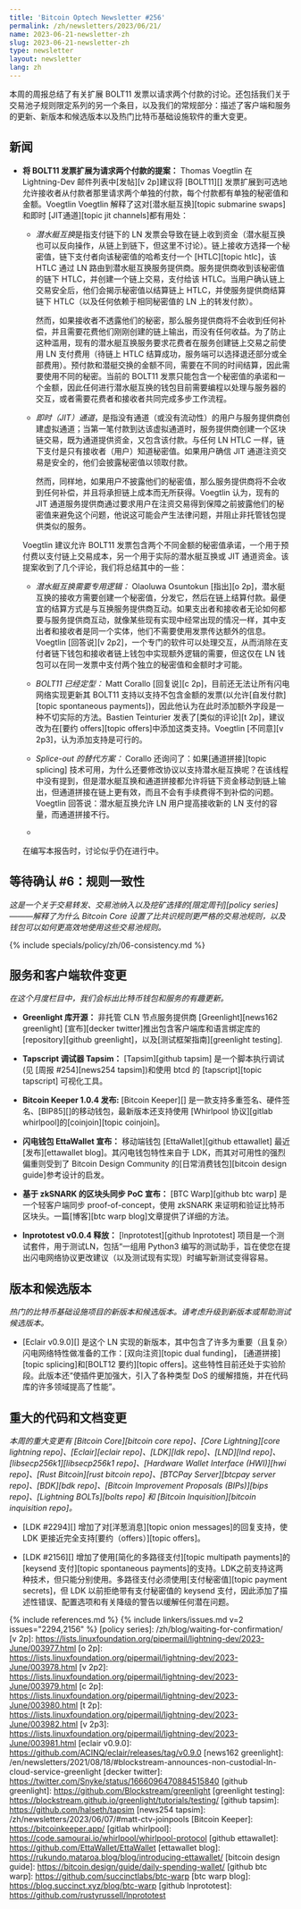 ```yaml
---
title: 'Bitcoin Optech Newsletter #256'
permalink: /zh/newsletters/2023/06/21/
name: 2023-06-21-newsletter-zh
slug: 2023-06-21-newsletter-zh
type: newsletter
layout: newsletter
lang: zh
---
```

本周的周报总结了有关扩展 BOLT11 发票以请求两个付款的讨论。还包括我们关于交易池子规则限定系列的另一个条目，以及我们的常规部分：描述了客户端和服务的更新、新版本和候选版本以及热门比特币基础设施软件的重大变更。

## 新闻

- **<!--proposal-to-extend-bolt11-invoices-to-request-two-payments-->将 BOLT11 发票扩展为请求两个付款的提案：** Thomas Voegtlin 在 Lightning-Dev 邮件列表中[发帖][v 2p]建议将 [BOLT11][] 发票扩展到可选地允许接收者从付款者那里请求两个单独的付款，每个付款都有单独的秘密值和金额。Voegtlin Voegtlin 解释了这对[潜水艇互换][topic submarine swaps]和即时 [JIT通道][topic jit channels]都有用处：

    - *<!--submarine-swaps-->潜水艇互换*是指支付链下的 LN 发票会导致在链上收到资金（潜水艇互换也可以反向操作，从链上到链下，但这里不讨论）。链上接收方选择一个秘密值，链下支付者向该秘密值的哈希支付一个 [HTLC][topic htlc]，该 HTLC 通过 LN 路由到潜水艇互换服务提供商。服务提供商收到该秘密值的链下 HTLC，并创建一个链上交易，支付给该 HTLC。当用户确认链上交易安全后，他们会揭示秘密值以结算链上 HTLC，并使服务提供商结算链下 HTLC（以及任何依赖于相同秘密值的 LN 上的转发付款）。

        然而，如果接收者不透露他们的秘密，那么服务提供商将不会收到任何补偿，并且需要花费他们刚刚创建的链上输出，而没有任何收益。为了防止这种滥用，现有的潜水艇互换服务要求花费者在服务创建链上交易之前使用 LN 支付费用（待链上 HTLC 结算成功，服务端可以选择退还部分或全部费用）。预付款和潜艇交换的金额不同，需要在不同的时间结算，因此需要使用不同的秘密。当前的 BOLT11 发票只能包含一个秘密值的承诺和一个金额，因此任何进行潜水艇互换的钱包目前需要编程以处理与服务器的交互，或者需要花费者和接收者共同完成多步工作流程。

    - *即时（JIT）通道*，是指没有通道（或没有流动性）的用户与服务提供商创建虚拟通道；当第一笔付款到达该虚拟通道时，服务提供商创建一个区块链交易，既为通道提供资金，又包含该付款。与任何 LN HTLC 一样，链下支付是只有接收者（用户）知道秘密值。如果用户确信 JIT 通道注资交易是安全的，他们会披露秘密值以领取付款。

       然而，同样地，如果用户不披露他们的秘密值，那么服务提供商将不会收到任何补偿，并且将承担链上成本而无所获得。Voegtlin 认为，现有的 JIT 通道服务提供商通过要求用户在注资交易得到保障之前披露他们的秘密值来避免这个问题，他说这可能会产生法律问题，并阻止非托管钱包提供类似的服务。

    Voegtlin 建议允许 BOLT11 发票包含两个不同金额的秘密值承诺，一个用于预付费以支付链上交易成本，另一个用于实际的潜水艇互换或 JIT 通道资金。该提案收到了几个评论，我们将总结其中的一些：

    - *<!--dedicated-logic-required-for-submarine-swaps-->潜水艇互换需要专用逻辑：* Olaoluwa Osuntokun [指出][o 2p]，潜水艇互换的接收方需要创建一个秘密值，分发它，然后在链上结算付款。最便宜的结算方式是与互换服务提供商互动。如果支出者和接收者无论如何都要与服务提供商互动，就像某些现有实现中经常出现的情况一样，其中支出者和接收者是同一个实体，他们不需要使用发票传达额外的信息。Voegtlin [回答说][v 2p2]，一个专门的软件可以处理交互，从而消除在支付者链下钱包和接收者链上钱包中实现额外逻辑的需要，但这仅在 LN 钱包可以在同一发票中支付两个独立的秘密值和金额时才可能。

    - *<!--bolt11-ossified-->BOLT11 已经定型：* Matt Corallo [回复说][c 2p]，目前还无法让所有闪电网络实现更新其 BOLT11 支持以支持不包含金额的发票(以允许[自发付款][topic spontaneous payments])，因此他认为在此时添加额外字段是一种不切实际的方法。Bastien Teinturier 发表了[类似的评论][t 2p]，建议改为在[要约 offers][topic offers]中添加这类支持。Voegtlin [不同意][v 2p3]，认为添加支持是可行的。

    - *<!--splice-out-alternative-->Splice-out 的替代方案：* Corallo 还询问了：如果[通道拼接][topic splicing] 技术可用，为什么还要修改协议以支持潜水艇互换呢？在该线程中没有提到，但是潜水艇互换和通道拼接都允许将链下资金移动到链上输出，但通道拼接在链上更有效，而且不会有手续费得不到补偿的问题。Voegtlin 回答说：潜水艇互换允许 LN 用户提高接收新的 LN 支付的容量，而通道拼接不行。
    - 
    在编写本报告时，讨论似乎仍在进行中。

## 等待确认 #6：规则一致性

_这是一个关于交易转发、交易池纳入以及挖矿选择的[限定周刊][policy series]———解释了为什么 Bitcoin Core 设置了比共识规则更严格的交易池规则，以及钱包可以如何更高效地使用这些交易池规则。_

{% include specials/policy/zh/06-consistency.md %}

## 服务和客户端软件变更

*在这个月度栏目中，我们会标出比特币钱包和服务的有趣更新。*

- **Greenlight 库开源：**
  非托管 CLN 节点服务提供商 [Greenlight][news162 greenlight] [宣布][decker twitter]推出包含客户端库和语言绑定库的[repository][github greenlight]，以及[测试框架指南][greenlight testing].

- **Tapscript 调试器 Tapsim：**
  [Tapsim][github tapsim] 是一个脚本执行调试(见 [周报 #254][news254 tapsim])和使用 btcd 的 [tapscript][topic tapscript] 可视化工具。

- **Bitcoin Keeper 1.0.4 发布:**
  [Bitcoin Keeper][] 是一款支持多重签名、硬件签名、[BIP85][]的移动钱包，最新版本还支持使用 [Whirlpool 协议][gitlab whirlpool]的[coinjoin][topic coinjoin]。

- **闪电钱包 EttaWallet 宣布：**
  移动端钱包 [EttaWallet][github ettawallet] 最近[发布][ettawallet blog]。其闪电钱包特性来自于 LDK，而其对可用性的强烈偏重则受到了 Bitcoin Design Community 的[日常消费钱包][bitcoin design guide]参考设计的启发。

- **基于 zkSNARK 的区块头同步 PoC 宣布：**
  [BTC Warp][github btc warp] 是一个轻客户端同步 proof-of-concept，使用 zkSNARK 来证明和验证比特币区块头。一篇[博客][btc warp blog]文章提供了详细的方法。

- **lnprototest v0.0.4 释放：**
  [lnprototest][github lnprototest] 项目是一个测试套件，用于测试LN，包括“一组用 Python3 编写的测试助手，旨在使您在提出闪电网络协议更改建议（以及测试现有实现）时编写新测试变得容易。

## 版本和候选版本

*热门的比特币基础设施项目的新版本和候选版本。请考虑升级到新版本或帮助测试候选版本。*

- [Eclair v0.9.0][] 是这个 LN 实现的新版本，其中包含了许多为重要（且复杂）闪电网络特性做准备的工作：[双向注资][topic dual funding]，
  [通道拼接][topic splicing]和[BOLT12 要约][topic offers]。这些特性目前还处于实验阶段。此版本还“使插件更加强大，引入了各种类型 DoS 的缓解措施，并在代码库的许多领域提高了性能”。

## 重大的代码和文档变更

*本周的重大变更有 [Bitcoin Core][bitcoin core repo]、[Core Lightning][core lightning repo]、[Eclair][eclair repo]、[LDK][ldk repo]、[LND][lnd repo]、[libsecp256k1][libsecp256k1 repo]、[Hardware Wallet Interface (HWI)][hwi repo]、[Rust Bitcoin][rust bitcoin repo]、[BTCPay Server][btcpay server repo]、[BDK][bdk repo]、[Bitcoin Improvement Proposals (BIPs)][bips repo]、[Lightning BOLTs][bolts repo] 和 [Bitcoin Inquisition][bitcoin inquisition repo]。*

- [LDK #2294][] 增加了对[洋葱消息][topic onion messages]的回复支持，使 LDK 更接近完全支持[要约（offers）][topic offers]。

- [LDK #2156][] 增加了使用[简化的多路径支付][topic multipath payments]的 [keysend 支付][topic spontaneous payments]的支持。LDK之前支持这两种技术，但只能分别使用。多路径支付必须使用[支付秘密值][topic payment secrets]，但 LDK 以前拒绝带有支付秘密值的 keysend 支付，因此添加了描述性错误、配置选项和有关降级的警告以缓解任何潜在问题。

{% include references.md %}
{% include linkers/issues.md v=2 issues="2294,2156" %}
[policy series]: /zh/blog/waiting-for-confirmation/
[v 2p]: https://lists.linuxfoundation.org/pipermail/lightning-dev/2023-June/003977.html
[o 2p]: https://lists.linuxfoundation.org/pipermail/lightning-dev/2023-June/003978.html
[v 2p2]: https://lists.linuxfoundation.org/pipermail/lightning-dev/2023-June/003979.html
[c 2p]: https://lists.linuxfoundation.org/pipermail/lightning-dev/2023-June/003980.html
[t 2p]: https://lists.linuxfoundation.org/pipermail/lightning-dev/2023-June/003982.html
[v 2p3]: https://lists.linuxfoundation.org/pipermail/lightning-dev/2023-June/003981.html
[eclair v0.9.0]: https://github.com/ACINQ/eclair/releases/tag/v0.9.0
[news162 greenlight]: /en/newsletters/2021/08/18/#blockstream-announces-non-custodial-ln-cloud-service-greenlight
[decker twitter]: https://twitter.com/Snyke/status/1666096470884515840
[github greenlight]: https://github.com/Blockstream/greenlight
[greenlight testing]: https://blockstream.github.io/greenlight/tutorials/testing/
[github tapsim]: https://github.com/halseth/tapsim
[news254 tapsim]: /zh/newsletters/2023/06/07/#matt-ctv-joinpools
[Bitcoin Keeper]: https://bitcoinkeeper.app/
[gitlab whirlpool]: https://code.samourai.io/whirlpool/whirlpool-protocol
[github ettawallet]: https://github.com/EttaWallet/EttaWallet
[ettawallet blog]: https://rukundo.mataroa.blog/blog/introducing-ettawallet/
[bitcoin design guide]: https://bitcoin.design/guide/daily-spending-wallet/
[github btc warp]: https://github.com/succinctlabs/btc-warp
[btc warp blog]: https://blog.succinct.xyz/blog/btc-warp
[github lnprototest]: https://github.com/rustyrussell/lnprototest
